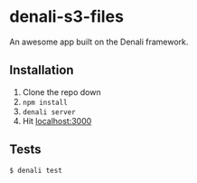 # denali-s3-files

An awesome app built on the Denali framework.


## Installation

1. Clone the repo down
2. `npm install`
3. `denali server`
4. Hit [localhost:3000](http://localhost:3000)


## Tests

```sh
$ denali test
```
